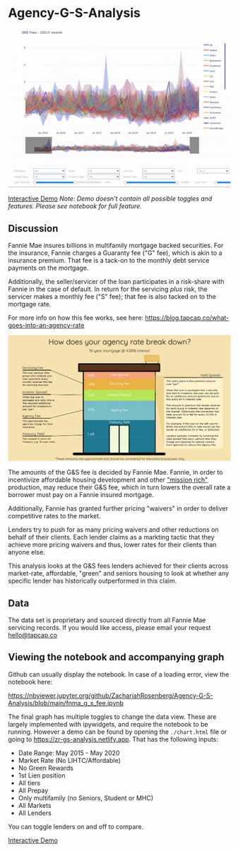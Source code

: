 # Agency-G-S-Analysis

![](animated_graph.gif)

[Interactive Demo](https://zr-gs-analysis.netlify.app)
*Note: Demo doesn't contain all possible toggles and features. Please see notebook for full feature.*

## Discussion
Fannie Mae insures billions in multifamily mortgage backed securities. For the insurance, Fannie charges a Guaranty fee ("G" fee), which is akin to a insurance premium. That fee is a tack-on to the monthly debt service payments on the mortgage. 

Additionally, the seller/servicer of the loan participates in a risk-share with Fannie in the case of default. In return for the servicing *plus* risk, the servicer makes a monthly fee ("S" fee); that fee is also tacked on to the mortgage rate. 

For more info on how this fee works, see here: https://blog.tapcap.co/what-goes-into-an-agency-rate

![infographic](infographic.png)

The amounts of the G&S fee is decided by Fannie Mae. Fannie, in order to incentivize affordable housing development and other ["mission rich"](https://capmrkt.fanniemae.com/loan-we-all-own/index.html#nineteen) production, may reduce their G&S fee, which in turn lowers the overall rate a borrower must pay on a Fannie insured mortgage. 

Additionally, Fannie has granted further pricing "waivers" in order to deliver competitive rates to the market.

Lenders try to push for as many pricing waivers and other reductions on behalf of their clients. Each lender claims as a markting tactic that they achieve more pricing waivers and thus, lower rates for their clients than anyone else.

This analysis looks at the G&S fees lenders achieved for their clients across market-rate, affordable, "green" and seniors housing to look at whether any specific lender has historically outperformed in this claim.

## Data
The data set is proprietary and sourced directly from all Fannie Mae servicing records. If you would like access, please email your request hello@tapcap.co

## Viewing the notebook and accompanying graph

Github can usually display the notebook. In case of a loading error, view the notebook here:

https://nbviewer.jupyter.org/github/ZachariahRosenberg/Agency-G-S-Analysis/blob/main/fnma_g_s_fee.ipynb

The final graph has multiple toggles to change the data view. These are largely implemented with ipywidgets, and require the notebook to be running. However a demo can be found by opening the `./chart.html` file or going to https://zr-gs-analysis.netlify.app. That has the following inputs:

- Date Range: May 2015 - May 2020
- Market Rate (No LIHTC/Affordable)
- No Green Rewards
- 1st Lien position
- All tiers
- All Prepay
- Only multifamily (no Seniors, Student or MHC)
- All Markets
- All Lenders

You can toggle lenders on and off to compare.

[Interactive Demo](https://zr-gs-analysis.netlify.app)